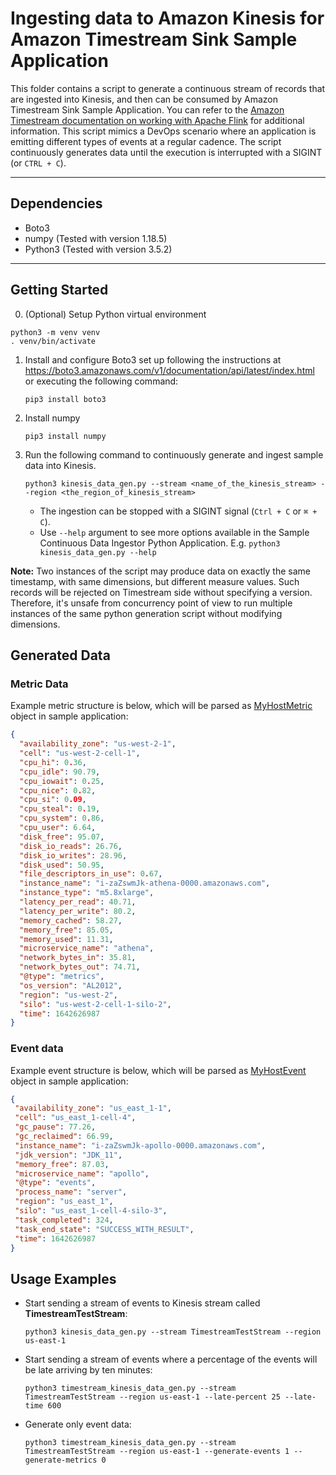 # Ingesting data to Amazon Kinesis for Amazon Timestream Sink Sample Application

This folder contains a script to generate a continuous stream of records that are ingested into Kinesis, and then can be consumed by Amazon Timestream Sink Sample Application. You can refer to the [Amazon Timestream documentation on working with Apache Flink](https://docs.aws.amazon.com/timestream/latest/developerguide/ApacheFlink.html) for additional information. This script mimics a DevOps scenario where an application is emitting different types of events at a regular cadence. The script continuously generates data until the execution is interrupted with a SIGINT (or `CTRL + C`).

--- 
## Dependencies
- Boto3
- numpy (Tested with version 1.18.5)
- Python3 (Tested with version 3.5.2)

----
## Getting Started

0. (Optional) Setup Python virtual environment
```
python3 -m venv venv
. venv/bin/activate
```

1. Install and configure Boto3 set up following the instructions at https://boto3.amazonaws.com/v1/documentation/api/latest/index.html or executing the following command:
   ```
   pip3 install boto3
   ```

2. Install numpy
   ```
   pip3 install numpy
   ```

3. Run the following command to continuously generate and ingest sample data into Kinesis.

    ```    
    python3 kinesis_data_gen.py --stream <name_of_the_kinesis_stream> --region <the_region_of_kinesis_stream> 
    ```

    - The ingestion can be stopped with a SIGINT signal (`Ctrl + C` or `⌘ + C`).
    - Use `--help` argument to see more options available in the Sample Continuous Data Ingestor Python Application.
      E.g. ```python3 kinesis_data_gen.py --help```

**Note:** Two instances of the script may produce data on exactly the same timestamp, with same dimensions, but different measure values. Such records will be rejected on Timestream side without specifying a version. Therefore, it's unsafe from concurrency point of view to run multiple instances of the same python generation script without modifying dimensions.

## Generated Data

### Metric Data

Example metric structure is below, which will be parsed as [MyHostMetric](../sample-kinesis-to-timestream-app/src/main/java/com/amazonaws/samples/kinesis2timestream/model/MyHostMetric.java) object in sample application:
```json
{
  "availability_zone": "us-west-2-1",
  "cell": "us-west-2-cell-1",
  "cpu_hi": 0.36,
  "cpu_idle": 90.79,
  "cpu_iowait": 0.25,
  "cpu_nice": 0.82,
  "cpu_si": 0.09,
  "cpu_steal": 0.19,
  "cpu_system": 0.86,
  "cpu_user": 6.64,
  "disk_free": 95.07,
  "disk_io_reads": 26.76,
  "disk_io_writes": 28.96,
  "disk_used": 50.95,
  "file_descriptors_in_use": 0.67,
  "instance_name": "i-zaZswmJk-athena-0000.amazonaws.com",
  "instance_type": "m5.8xlarge",
  "latency_per_read": 40.71,
  "latency_per_write": 80.2,
  "memory_cached": 58.27,
  "memory_free": 85.05,
  "memory_used": 11.31,
  "microservice_name": "athena",
  "network_bytes_in": 35.81,
  "network_bytes_out": 74.71,
  "@type": "metrics",
  "os_version": "AL2012",
  "region": "us-west-2",
  "silo": "us-west-2-cell-1-silo-2",
  "time": 1642626987
}
```

### Event data

Example event structure is below, which will be parsed as [MyHostEvent](../sample-kinesis-to-timestream-app/src/main/java/com/amazonaws/samples/kinesis2timestream/model/MyHostEvent.java) object in sample application: 

```json
{
 "availability_zone": "us_east_1-1",
 "cell": "us_east_1-cell-4",
 "gc_pause": 77.26,
 "gc_reclaimed": 66.99,
 "instance_name": "i-zaZswmJk-apollo-0000.amazonaws.com",
 "jdk_version": "JDK_11",
 "memory_free": 87.03,
 "microservice_name": "apollo",
 "@type": "events",
 "process_name": "server",
 "region": "us_east_1",
 "silo": "us_east_1-cell-4-silo-3",
 "task_completed": 324,
 "task_end_state": "SUCCESS_WITH_RESULT",
 "time": 1642626987
}
```

## Usage Examples

- Start sending a stream of events to Kinesis stream called **TimestreamTestStream**:

    ```
    python3 kinesis_data_gen.py --stream TimestreamTestStream --region us-east-1
    ```

- Start sending a stream of events where a percentage of the events will be late arriving by ten minutes:

    ```
    python3 timestream_kinesis_data_gen.py --stream TimestreamTestStream --region us-east-1 --late-percent 25 --late-time 600
    ```

- Generate only event data:

    ```
    python3 timestream_kinesis_data_gen.py --stream TimestreamTestStream --region us-east-1 --generate-events 1 --generate-metrics 0

    ```